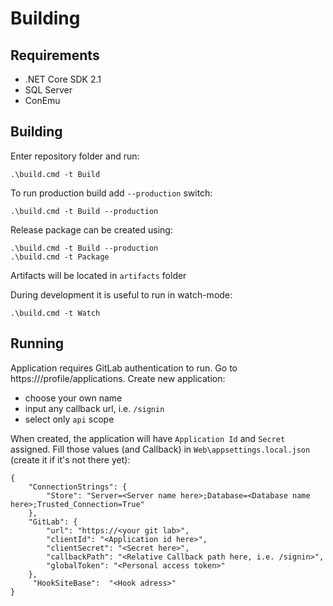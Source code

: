 # Building
## Requirements
* .NET Core SDK 2.1
* SQL Server
* ConEmu

## Building
Enter repository folder and run:

    .\build.cmd -t Build

To run production build add `--production` switch:

    .\build.cmd -t Build --production

Release package can be created using:

    .\build.cmd -t Build --production
    .\build.cmd -t Package

Artifacts will be located in `artifacts` folder

During development it is useful to run in watch-mode:

    .\build.cmd -t Watch

## Running

Application requires GitLab authentication to run. Go to https://<your git lab>/profile/applications. Create new application:
 - choose your own name
 - input any callback url, i.e. `/signin`
 - select only `api` scope

When created, the application will have `Application Id` and `Secret` assigned. Fill those values (and Callback) in `Web\appsettings.local.json` (create it if it's not there yet):

    {
        "ConnectionStrings": {
            "Store": "Server=<Server name here>;Database=<Database name here>;Trusted_Connection=True"
        },
        "GitLab": {
            "url": "https://<your git lab>",
            "clientId": "<Application id here>",
            "clientSecret": "<Secret here>",
            "callbackPath": "<Relative Callback path here, i.e. /signin>",
            "globalToken": "<Personal access token>" 
        },
         "HookSiteBase":  "<Hook adress>" 
    }